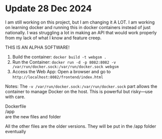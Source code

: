 # Update 28 Dec 2024
I am still working on this project, but I am changing it A LOT.
I am working on learning docker and running this in docker containers instead of just nationally.
I was struggling a lot in making an API that would work properly from my lack of what I know and feature creep.


THIS IS AN ALPHA SOFTWARE!


1. Build the container: `docker build -t webgsm .`
2. Run the Container: `docker run -d -p 8082:8082 -v /var/run/docker.sock:/var/run/docker.sock webgsm`
3. Access the Web App: Open a browser and go to `http://localhost:8082/frontend/index.html`

Notes:
The `-v /var/run/docker.sock:/var/run/docker.sock` part allows the container to manage Docker on the host. This is powerful but risky—use with care.



Dockerfile  
/app  
are the new files and folder  

All the other files are the older versions. They will be put in the /app folder eventually